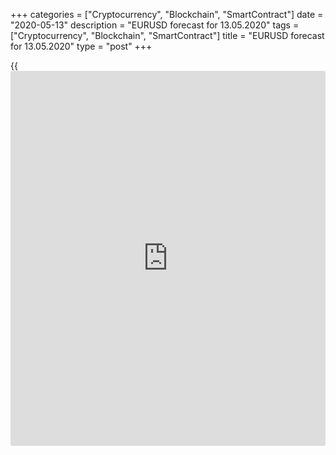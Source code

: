 +++
categories = ["Cryptocurrency", "Blockchain", "SmartContract"]
date = "2020-05-13"
description = "EURUSD forecast for 13.05.2020"
tags = ["Cryptocurrency", "Blockchain", "SmartContract"]
title = "EURUSD forecast for 13.05.2020"
type = "post"
+++

{{<iframe id="large-banner" src="https://www.bounty.group/#slide=13.0" width="100%" height="600" scrolling="no" style="border: 0px solid rgb(216, 221, 230); border-radius: 3px;">}}

May 13, 2020

May 13, 2020

Dollar demands a giftDmitri Demidenko

## The Fed’s rate cut below zero could be a real gift for the US economy

Everything has a price to pay. If the Fed claims there are necessary
extra tax deductions to decrease the unemployment rate from its
potential peak at 20% to 9%-10%, then it could give a gift to the US
economy and lower the federal funds rate below zero. President Donald
Trump said the US economy deserves such a gift, and the market is more
responsive to his comments than to the announcement of the FOMC
officials about the harm of negative interest rates.

The cure can really be more harmful than the illness. If the federal
funds rate drops below zero, not only [investor](https://www.fintechee.com/tutorial-for-forex-trading/investor-mode/)s and banks will suffer,
but the entire huge industry of the US money market funds. Nonetheless,
not everybody shares this opinion. For example, JP Morgan citing the
ECB’s experience believes that a moderate cut of the interest rates into
the negative area will yield more positive than harm. The positive
resulted from the easing of the financial conditions and lower
fragmentation risks in Europe outweighs the negative from the drop in
the interbank market activity.

Besides, the U.S. has to fund the costs of the huge volume of Treasuries
issuance. The U.S. budget deficit soared to a record of $1.935 trillion
in the 12 months through April, and the Treasury is planning to issue $3
trillion in Treasuries in the second quarter and $4.5 trillion in
2019/2020 fiscal year. If buyers pay those debts, it will be a real gift
for the U.S. economy. Also, the U.S. dollar will go weaker, as it should
be pressed down over the long-term prospect by both the huge debt and
the excessively boosted the Fed’s balance sheet.

 **Dynamics of central banks’ balance sheets**

![LiteForex: EURUSD forecast for 13.05.2020][1]

 _Source: Financial Times_

If Congress is willing to meet the Fed’s claims on the expansion of the
fiscal stimulus (House Democrats prepared the plan on an additional
$3-trillion aid package), will the central bank be so amendable in
response? The strangest thing, to my mind, is Donald Trump’s behavior in
this situation. Earlier, he spared no money to draw the US GDP to 3%,
without thinking about the consequences, but now he says the states,
which do not manage their budgets effectively, should not receive the
federal assistance, he also holds back the negotiations. Could it result
from the fact that the bill was proposed by the Democrats, not the
Republicans?

After all, the talks about potential Fed’s negative interest rates have
not been enough to send the US dollar down. The [EUR/USD][2] bears have
quickly gained back control after Trump ordered the main federal
government pension fund, managing about $600 billion, not to invest in
the Chinese stocks, based on national security concerns. The US-China
trade war hasn’t yet ended, which, together with the concerns about the
second wave of the pandemic, weighs on the S&P 500. The crash of the __
US stock market on May 12 sent the euro down. If the euro goes below the
zone of $1.084-1.0845, bulls will have serious problems. __

* * *

P.S. Did you like my article? Share it in social networks: it will be
the best “thank you" :)

Ask me questions and comment below. I’ll be glad to answer your
questions and give necessary explanations.

 **Useful links:**

  * I recommend trying to trade with a reliable broker [here][3]. The system allows you to trade by yourself or copy successful traders from all across the globe.
  * Use my promo-code BLOG for getting deposit bonus 50% on LiteForex platform. Just enter this code in the appropriate field while [depositing][4] your trading account.
  * Telegram channel with high-quality analytics, Forex reviews, training articles, and other useful things for traders <t.me/liteforex>



## Price chart of EURUSD in real time mode

![Dollar demands a gift][5]

The content of this article reflects the author’s opinion and does not
necessarily reflect the official position of LiteForex. The material
published on this page is provided for informational purposes only and
should not be considered as the provision of investment advice for the
purposes of Directive 2004/39/EC.

Rate this article:

{{value}}

( {{count}} {{title}} )

   1. cdn.liteforex.com/cache/uploads/blog_post/eurusd/balanses-central-banks-13-05-20.jpg?w=30&s=343cc8cf3f37c336a349754e24da8e07
   2. my.liteforex.com/trading/chart?symbol=EURUSD&returnUrl=true
   3. my.liteforex.com/?category=analysts-opinions&slug=dollar-demands-a-gift&openPopup=%2Fregistration%2Fpopup&utm_source=blog&utm_medium=article&utm_campaign=bonus
   4. my.liteforex.com/deposit/?category=analysts-opinions&slug=dollar-demands-a-gift&promo_code=BLOG&utm_source=blog&utm_medium=article&utm_campaign=bonus
   5. cdn.liteforex.com/cache/uploads/blog_post/eurusd/liteforex-blog-eurusd-13-05-20.jpg?q=75&w=1000&s=2cf81096194031ca931a6f27d20a5bf2